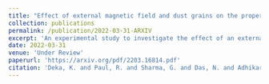 ```yaml
---
title: "Effect of external magnetic field and dust grains on the properties of Ion Acoustic Waves"
collection: publications
permalink: /publication/2022-03-31-ARXIV
excerpt: 'An experimental study to investigate the effect of an external magnetic field on the propagation of ion-acoustic waves (IAWs) has been carried out in hydrogen plasma containing two-temperature electrons and dust grains. A low-pressure hot cathode discharge method is opted for plasma production. The desired two electron groups with distinct temperatures are achieved by inserting two magnetic cages with a cusp-shaped magnetic field of different surface field strengths in the same chamber. The dust grains are dropped into the plasma with the help of a dust dropper, which gain negative charges by interacting with the plasma. The IAWs are excited with the help of a mesh-grid inserted into the plasma. A planar Langmuir probe is used as a detector to detect the IAWs. The time of flight technique has been applied to measure the phase velocity of the IAWs. The results suggest that in the presence of a magnetic field, the phase velocity of IAWs increases, whereas introducing the dust particles leads to the lower phase velocity. The magnetic field is believed to have a significant effect on the wave damping. This study will aid in utilising IAWs as a diagnostic tool to estimate plasma parameters in the presence of an external magnetic field. Moreover, the study might be useful for estimating the relative ion concentrations in a two positive ion species plasma, as well as the relative concentration of the negative ions in the presence of an external magnetic field.'
date: 2022-03-31
venue: 'Under Review'
paperurl: 'https://arxiv.org/pdf/2203.16814.pdf'
citation: 'Deka, K. and Paul, R. and Sharma, G. and Das, N. and Adhikari, S. and Moulick, R. and Kausik, S. S. and Saikia, B. K. and Chin, O. H. and Wong, C. S. . &quot;Effect of external magnetic field and dust grains on the properties of Ion Acoustic Waves &quot; <i>arXiv</i> (2022).'
---
```

<!-- This paper is about the number 1. The number 2 is left for future work.

[Download paper here](http://academicpages.github.io/files/paper1.pdf)

Recommended citation: Your Name, You. (2009). "Paper Title Number 1." <i>Journal 1</i>. 1(1). -->
